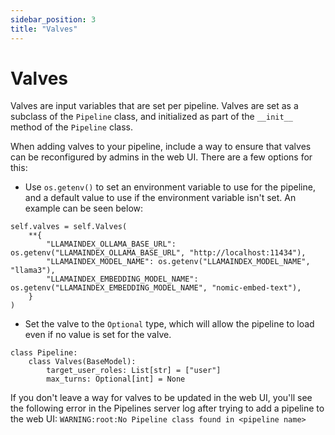 ```yaml
---
sidebar_position: 3
title: "Valves"
---
```


# Valves
Valves are input variables that are set per pipeline. Valves are set as a subclass of the `Pipeline` class, and initialized as part of the `__init__` method of the `Pipeline` class. 

When adding valves to your pipeline, include a way to ensure that valves can be reconfigured by admins in the web UI. There are a few options for this:
- Use `os.getenv()` to set an environment variable to use for the pipeline, and a default value to use if the environment variable isn't set. An example can be seen below:
```
self.valves = self.Valves(
    **{
        "LLAMAINDEX_OLLAMA_BASE_URL": os.getenv("LLAMAINDEX_OLLAMA_BASE_URL", "http://localhost:11434"),
        "LLAMAINDEX_MODEL_NAME": os.getenv("LLAMAINDEX_MODEL_NAME", "llama3"),
        "LLAMAINDEX_EMBEDDING_MODEL_NAME": os.getenv("LLAMAINDEX_EMBEDDING_MODEL_NAME", "nomic-embed-text"),
    }
)
```
- Set the valve to the `Optional` type, which will allow the pipeline to load even if no value is set for the valve. 
```
class Pipeline:
    class Valves(BaseModel):
        target_user_roles: List[str] = ["user"]
        max_turns: Optional[int] = None
```

If you don't leave a way for valves to be updated in the web UI, you'll see the following error in the Pipelines server log after trying to add a pipeline to the web UI:
`WARNING:root:No Pipeline class found in <pipeline name>` 